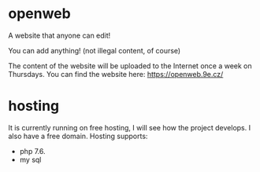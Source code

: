 # openweb
A website that anyone can edit!

You can add anything! (not illegal content, of course) 

The content of the website will be uploaded to the Internet once a week on Thursdays. You can find the website here: https://openweb.9e.cz/

# hosting
It is currently running on free hosting, I will see how the project develops. I also have a free domain.
Hosting supports:

 - php 7.6.
 - my sql
